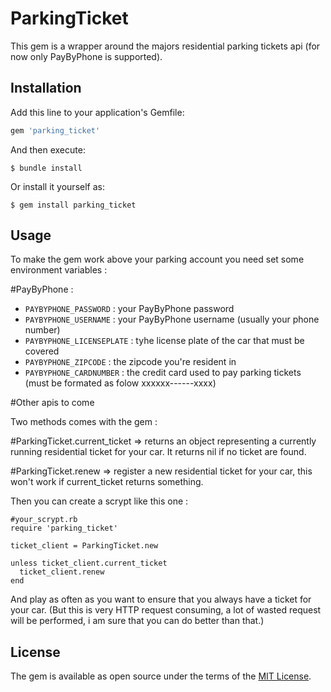 # ParkingTicket

This gem is a wrapper around the majors residential parking tickets api (for now only PayByPhone is supported).

## Installation

Add this line to your application's Gemfile:

```ruby
gem 'parking_ticket'
```

And then execute:

    $ bundle install

Or install it yourself as:

    $ gem install parking_ticket

## Usage

To make the gem work above your parking account you need set some environment variables : 

#PayByPhone : 
- `PAYBYPHONE_PASSWORD` : your PayByPhone password
- `PAYBYPHONE_USERNAME` : your PayByPhone username (usually your phone number)
- `PAYBYPHONE_LICENSEPLATE` : tyhe license plate of the car that must be covered 
- `PAYBYPHONE_ZIPCODE` : the zipcode you're resident in 
- `PAYBYPHONE_CARDNUMBER` : the credit card used to pay parking tickets (must be formated as folow xxxxxx------xxxx)

#Other apis to come

Two methods comes with the gem : 

#ParkingTicket.current_ticket
=> returns an object representing a currently running residential ticket for your car. It returns nil if no ticket are found.

#ParkingTicket.renew
=> register a new residential ticket for your car, this won't work if current_ticket returns something.

Then you can create a scrypt like this one :

```
#your_scrypt.rb
require 'parking_ticket'

ticket_client = ParkingTicket.new

unless ticket_client.current_ticket
  ticket_client.renew
end

```

And play as often as you want to ensure that you always have a ticket for your car.
(But this is very HTTP request consuming, a lot of wasted request will be performed, i am sure that you can do better than that.)


## License

The gem is available as open source under the terms of the [MIT License](https://opensource.org/licenses/MIT).
